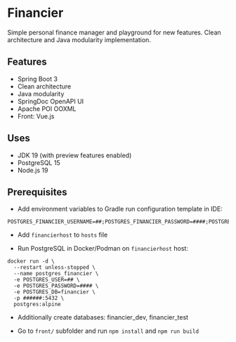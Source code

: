 # Financier

Simple personal finance manager and playground for new features. Clean architecture and Java modularity implementation.

## Features

* Spring Boot 3
* Clean architecture
* Java modularity
* SpringDoc OpenAPI UI
* Apache POI OOXML
* Front: Vue.js

## Uses

* JDK 19 (with preview features enabled)
* PostgreSQL 15
* Node.js 19

## Prerequisites

* Add environment variables to Gradle run configuration template in IDE:

```
POSTGRES_FINANCIER_USERNAME=##;POSTGRES_FINANCIER_PASSWORD=####;POSTGRES_FINANCIER_PORT=######
```

* Add `financierhost` to `hosts` file

* Run PostgreSQL in Docker/Podman on `financierhost` host:

```shell
docker run -d \
  --restart unless-stopped \
  --name postgres_financier \
  -e POSTGRES_USER=## \
  -e POSTGRES_PASSWORD=#### \
  -e POSTGRES_DB=financier \
  -p ######:5432 \
  postgres:alpine
```

* Additionally create databases: financier_dev, financier_test

* Go to `front/` subfolder and run `npm install` and `npm run build`
